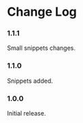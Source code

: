 # Change Log

### 1.1.1

Small snippets changes.

### 1.1.0

Snippets added.

### 1.0.0

Initial release.